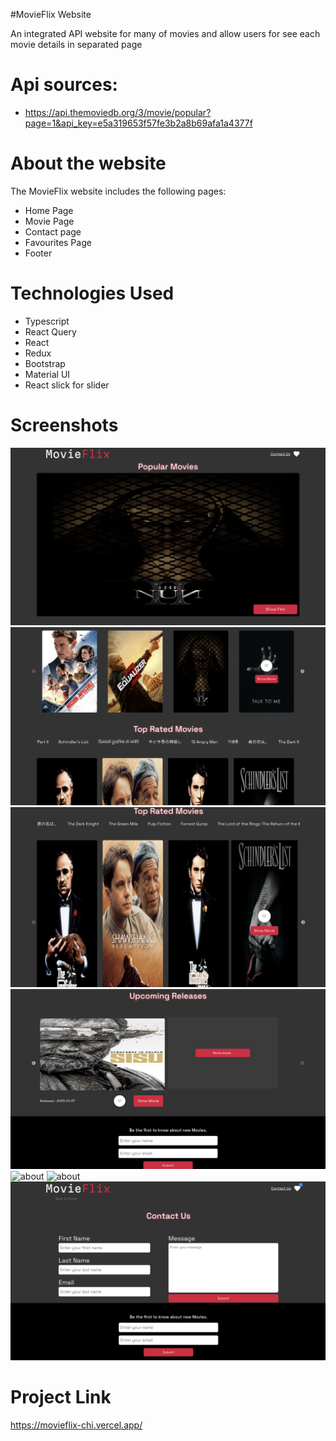 #MovieFlix Website

An integrated API website for many of movies and allow users for see each movie details in separated page

# Api sources:

- https://api.themoviedb.org/3/movie/popular?page=1&api_key=e5a319653f57fe3b2a8b69afa1a4377f

# About the website

The MovieFlix website includes the following pages:

- Home Page
- Movie Page
- Contact page
- Favourites Page
- Footer

# Technologies Used

- Typescript
- React Query
- React
- Redux
- Bootstrap
- Material UI
- React slick for slider

# Screenshots

<img alt='home' src='/src/screenshots/home1.png'>
<img alt='home' src='/src/screenshots/home2.png'>
<img alt='home' src='src/screenshots/home3.png'>
<img alt='home' src='/src/screenshots/home4.png'>
<img alt='about' src='/src/screenshots/movie.png'>
<img alt='about' src='/src/screenshots/favourites.png.png'>
<img alt='about' src='/src/screenshots/contact.png'>

# Project Link

https://movieflix-chi.vercel.app/
